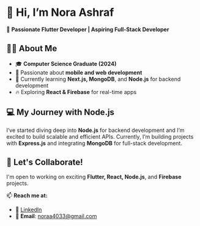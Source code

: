 # 👋 Hi, I’m Nora Ashraf

🚀 **Passionate Flutter Developer | Aspiring Full-Stack Developer**

## 👩‍💻 About Me
- 🎓 **Computer Science Graduate (2024)**
- 💙 Passionate about **mobile and web development**
- 🌱 Currently learning **Next.js, MongoDB**, and **Node.js** for backend development
- 🔥 Exploring **React & Firebase** for real-time apps

## 💻 My Journey with Node.js
I’ve started diving deep into **Node.js** for backend development and I’m excited to build scalable and efficient APIs. Currently, I’m building projects with **Express.js** and integrating **MongoDB** for full-stack development.

## 🤝 Let's Collaborate!
I'm open to working on exciting **Flutter, React, Node.js**, and **Firebase** projects.  

📫 **Reach me at:**  
- 💼 [LinkedIn](https://www.linkedin.com/in/noraaashraf/)  
- 📧 **Email**: [noraa4033@gmail.com](mailto:noraa4033@gmail.com)
